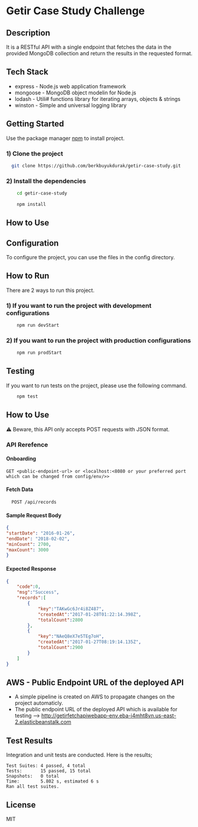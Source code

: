 # Getir Case Study Challenge

## Description

It is a RESTful API with a single endpoint that fetches the data in the provided MongoDB collection and return the results in the requested format.

## Tech Stack

* express - Node.js web application framework
* mongoose - MongoDB object modelin for Node.js
* lodash - Utili# functions library for iterating arrays, objects & strings
* winston - Simple and universal logging library

## Getting Started

Use the package manager [npm](https://www.npmjs.com/) to install project.

### 1) Clone the project

```bash
  git clone https://github.com/berkbuyukdurak/getir-case-study.git
```

### 2) Install the dependencies

```bash
    cd getir-case-study
    
    npm install
```

## How to Use

## Configuration

To configure the project, you can use the files in the config directory.

## How to Run

There are 2 ways to run this project.

### 1) If you want to run the project with development configurations

```bash
    npm run devStart
```

### 2) If you want to run the project with production configurations

```bash
    npm run prodStart
```

## Testing

If you want to run tests on the project, please use the following command.

```bash
    npm test
```
## How to Use

:warning: Beware, this API only accepts POST requests with JSON format.

### API Rerefence

#### Onboarding
```
GET <public-endpoint-url> or <localhost:<8080 or your preferred port which can be changed from config/env/>>
```

#### Fetch Data

```
  POST /api/records
```

#### Sample Request Body

```json
{
"startDate": "2016-01-26",
"endDate": "2018-02-02",
"minCount": 2700,
"maxCount": 3000
}
```

#### Expected Response

```json
{
    "code":0,
    "msg":"Success",
    "records":[
        {
            "key":"TAKwGc6Jr4i8Z487",
            "createdAt":"2017-01-28T01:22:14.398Z",
            "totalCount":2800
        },
        {
            "key":"NAeQ8eX7e5TEg7oH",
            "createdAt":"2017-01-27T08:19:14.135Z",
            "totalCount":2900
        }
    ]
}
```

## AWS - Public Endpoint URL of the deployed API
* A simple pipeline is created on AWS to propagate changes on the project automaticly.
* The public endpoint URL of the deployed API which is available for testing --> http://getirfetchapiwebapp-env.eba-i4mht8vn.us-east-2.elasticbeanstalk.com

## Test Results

Integration and unit tests are conducted. Here is the results;

```
Test Suites: 4 passed, 4 total
Tests:       15 passed, 15 total
Snapshots:   0 total
Time:        5.802 s, estimated 6 s
Ran all test suites.
```

## License

MIT
